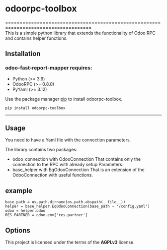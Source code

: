 # odoorpc-toolbox
====================================================================================    
This is a simple python library that extends the functionality of Odoo RPC and contains helper functions.

## Installation

### odoo-fast-report-mapper requires:

- Python (>= 3.6)
- OdooRPC (>= 0.8.0)
- PyYaml (>= 3.12)

Use the package manager [pip](https://pip.pypa.io/en/stable/) to install odoorpc-toolbox.

```bash
pip install odoorpc-toolbox
```

---

## Usage

You need to have a Yaml file with the connection parameters.

The library contains two packages:
- odoo_connection with OdooConnection That contains only the connection to the RPC with already setup Parameters.
- base_helper with EqOdooConnection That is an extension of the OdooConnection with useful functions.

## example

```
base_path = os.path.dirname(os.path.abspath(__file__))
helper = base_helper.EqOdooConnection(base_path + '/config.yaml')
odoo = helper.odoo
RES_PARTNER = odoo.env['res.partner']
```

## Options

This project is licensed under the terms of the **AGPLv3** license.
